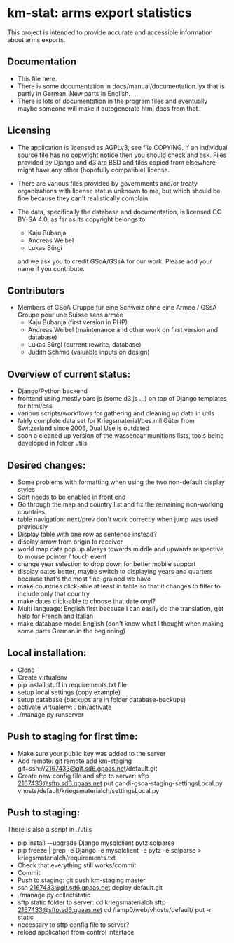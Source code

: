 km-stat: arms export statistics
===============================

This project is intended to provide accurate and accessible information
about arms exports.

## Documentation

* This file here.
* There is some documentation in docs/manual/documentation.lyx that is partly in German. New parts in English.
* There is lots of documentation in the program files and eventually maybe someone will make it autogenerate html docs from that.

## Licensing

* The application is licensed as AGPLv3, see file COPYING. If an individual
source file has no copyright notice then you should check and ask. Files
provided by Django and d3 are BSD and files copied from elsewhere might have
any other (hopefully compatible) license.
* There are various files provided by governments and/or treaty
organizations with license status unknown to me, but which should be
fine because they can't realistically complain.
* The data, specifically the database and documentation, is licensed
CC BY-SA 4.0, as far as its copyright belongs to
  * Kaju Bubanja
  * Andreas Weibel
  * Lukas Bürgi

  and we ask you to credit GSoA/GSsA for our work.
  Please add your name if you contribute.

## Contributors

* Members of GSoA Gruppe für eine Schweiz ohne eine Armee / GSsA Groupe pour une Suisse sans armée
  * Kaju Bubanja (first version in PHP)
  * Andreas Weibel (maintenance and other work on first version and database)
  * Lukas Bürgi (current rewrite, database)
  * Judith Schmid (valuable inputs on design)

## Overview of current status:

* Django/Python backend
* frontend using mostly bare js (some d3.js ...) on top of Django templates for html/css
* various scripts/workflows for gathering and cleaning up data in utils
* fairly complete data set for Kriegsmaterial/bes.mil.Güter from Switzerland since 2006, Dual Use is outdated
* soon a cleaned up version of the wassenaar munitions lists, tools being developed in folder utils

## Desired changes:

* Some problems with formatting when using the two non-default display styles
* Sort needs to be enabled in front end
* Go through the map and country list and fix the remaining non-working countries.
* table navigation: next/prev don't work correctly when jump was used previously
* Display table with one row as sentence instead?
* display arrow from origin to receiver
* world map data pop up always towards middle and upwards respective to mouse pointer / touch event
* change year selection to drop down for better mobile support
* display dates better, maybe switch to displaying years and quarters because that's the most fine-grained we have
* make countries click-able at least in table so that it changes to filter to include only that country
* make dates click-able to choose that date onyl?
* Multi language: English first because I can easily do the translation, get help for French and Italian
* make database model English (don't know what I thought when making some parts German in the beginning)

## Local installation:

* Clone
* Create virtualenv
* pip install stuff in requirements.txt file
* setup local settings (copy example)
* setup database (backups are in folder database-backups)
* activate virtualenv: . bin/activate
* ./manage.py runserver

## Push to staging for first time:

* Make sure your public key was added to the server
* Add remote: git remote add km-staging git+ssh://2167433@git.sd6.gpaas.net/default.git
* Create new config file and sftp to server:
sftp 2167433@sftp.sd6.gpaas.net
put gandi-gsoa-staging-settingsLocal.py vhosts/default/kriegsmaterialch/settingsLocal.py

## Push to staging:

There is also a script in ./utils

* pip install --upgrade Django mysqlclient pytz sqlparse
* pip freeze | grep -e Django -e mysqlclient -e pytz -e sqlparse > kriegsmaterialch/requirements.txt
* Check that everything still works/commit
* Commit
* Push to staging: git push km-staging master
* ssh 2167433@git.sd6.gpaas.net deploy default.git
* ./manage.py collectstatic
* sftp static folder to server:
cd kriegsmaterialch
sftp 2167433@sftp.sd6.gpaas.net
cd /lamp0/web/vhosts/default/
put -r static
* necessary to sftp config file to server?
* reload application from control interface


